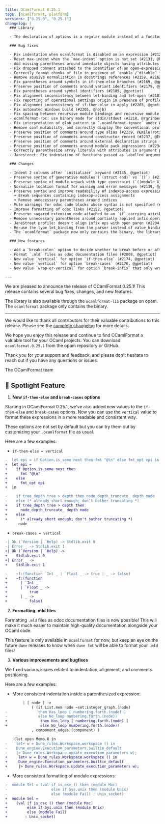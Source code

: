 ```yaml
---
title: OCamlFormat 0.25.1
tags: [ocamlformat, platform]
versions: ["0.25.0", "0.25.1"]
changelog: |
  ### Library

  - The declaration of options is a regular module instead of a functor. (#2193, @EmileTrotignon)

  ### Bug fixes

  - Fix indentation when ocamlformat is disabled on an expression (#2129, @gpetiot)
  - Reset max-indent when the `max-indent` option is not set (#2131, @hhugo, @gpetiot)
  - Add missing parentheses around immediate objects having attributes attached in 4.14 (#2144, @gpetiot)
  - Fix dropped comment attached to the identifier of an open-expression (#2155, @gpetiot)
  - Correctly format chunks of file in presence of `enable`/`disable` floating attributes (#2156, @gpetiot)
  - Remove abusive normalization in docstrings references (#2159, #2162, @EmileTrotignon)
  - Fix parentheses around symbols in if-then-else branches (#2169, @gpetiot)
  - Preserve position of comments around variant identifiers (#2179, @gpetiot)
  - Fix parentheses around symbol identifiers (#2185, @gpetiot)
  - Fix alignment inconsistency between let-binding and let-open (#2187, @gpetiot)
  - Fix reporting of operational settings origin in presence of profiles (#2188, @EmileTrotignon)
  - Fix alignment inconsistency of if-then-else in apply (#2203, @gpetiot)
  - Fix automated Windows build (#2205, @nojb)
  - Fix spacing between recursive module bindings and recursive module declarations (#2217, @gpetiot)
  - ocamlformat-rpc: use binary mode for stdin/stdout (#2218, @rgrinberg)
  - Fix interpretation of glob pattern in `.ocamlformat-ignore` under Windows (#2206, @nojb)
  - Remove conf mutability, and correctly display the conventional profile when using print-config (#2233, @EmileTrotignon)
  - Preserve position of comments around type alias (#2239, @EmileTrotignon)
  - Preserve position of comments around constructor record (#2237, @EmileTrotignon)
  - Preserve position of comments around external declaration strings (#2238, @EmileTrotignon, @gpetiot)
  - Preserve position of comments around module pack expressions (#2234, @EmileTrotignon, @gpetiot)
  - Correctly parenthesize array literals with attributes in argument positions (#2250, @ccasin)
  - Janestreet: Fix indentation of functions passed as labelled argument (#2259, @Julow)

  ### Changes

  - Indent 2 columns after `initializer` keyword (#2145, @gpetiot)
  - Preserve syntax of generative modules (`(struct end)` vs `()`) (#2135, #2146, @trefis, @gpetiot)
  - Preserve syntax of module unpack with type constraint (`((module X) : (module Y))` vs `(module X : Y)`) (#2136, @trefis, @gpetiot)
  - Normalize location format for warning and error messages (#2139, @gpetiot)
  - Preserve syntax and improve readability of indexop-access expressions (#2150, @trefis, @gpetiot)
    + Break sequences containing indexop-access assignments
    + Remove unnecessary parentheses around indices
  - Mute warnings for odoc code blocks whose syntax is not specified (#2151, @gpetiot)
  - Improve formatting of odoc links (#2152, @gpetiot)
  - Preserve sugared extension node attached to an `if` carrying attributes (#2167, @trefis, @gpetiot)
  - Remove unnecessary parentheses around partially applied infix operators with attributes (#2198, @gpetiot)
  - JaneStreet profile: doesn't align infix ops with open paren (#2204, @gpetiot)
  - Re-use the type let_binding from the parser instead of value_binding, improve the spacing of let-bindings regarding of having extension or comments (#2219, @gpetiot)
  - The `ocamlformat` package now only contains the binary, the library is available through the `ocamlformat-lib` package (#2230, @gpetiot)

  ### New features

  - Add a `break-colon` option to decide whether to break before or after the `:` symbol in value binding declarations and type constraints. This behavior is no longer ensured by `ocp-indent-compat`. (#2149, @gpetiot)
  - Format `.mld` files as odoc documentation files (#2008, @gpetiot)
  - New value `vertical` for option `if-then-else` (#2174, @gpetiot)
  - New value `vertical` for option `break-cases` (#2176, @gpetiot)
  - New value `wrap-or-vertical` for option `break-infix` that only wraps high precedence infix ops (#1865, @gpetiot)

---
```


We are pleased to announce the release of OCamlFormat 0.25.1! This release contains several bug fixes, changes, and new features.

The library is also available through the `ocamlformat-lib` package on opam. The `ocamlformat` package only contains the binary.

---

We would like to thank all contributors for their valuable contributions to this release. Please see the [complete changelog](https://github.com/ocaml-ppx/ocamlformat/releases/tag/0.25.0) for more details.

We hope you enjoy this release and continue to find OCamlFormat a valuable tool for your OCaml projects. You can download `ocamlformat.0.25.1` from the opam repository or GitHub.

Thank you for your support and feedback, and please don't hesitate to reach out if you have any questions or issues.

The OCamlFormat team

## 🌟 Spotlight Feature

1. **New `if-then-else` and `break-cases` options**

  Starting in OCamlFormat 0.25.1, we've also added new values to the `if-then-else` and `break-cases` options. Now you can use the `vertical` value to format these expressions in a more readable and consistent way.

  These options are not set by default but you can try them out by customizing your `.ocamlformat` file as usual.

  Here are a few examples:

  - `if-then-else = vertical`
  ```diff
  -  let epi = if Option.is_some next then fmt "@\n" else fmt_opt epi in
  +  let epi =
  +    if Option.is_some next then
  +      fmt "@\n"
  +    else
  +      fmt_opt epi
  +  in
  ```

  ```diff
  -    if tree_depth tree > depth then node_depth_truncate_ depth node
  -    else (* already short enough; don't bother truncating *)
  +    if tree_depth tree > depth then
  +      node_depth_truncate_ depth node
  +    else
  +      (* already short enough; don't bother truncating *)
        node
  ```

  - `break-cases = vertical`

  ```diff
  -| Ok (`Version | `Help) -> Stdlib.exit 0
  -| Error _ -> Stdlib.exit 1
  +| Ok (`Version | `Help) ->
  +    Stdlib.exit 0
  +| Error _ ->
  +    Stdlib.exit 1
  ```

  ```diff
  -    ~f:(function `Int _ | `Float _ -> true | _ -> false)
  +    ~f:(function
  +      | `Int _
  +      | `Float _ ->
  +          true
  +      | _ ->
  +          false)
  ```

2. **Formatting .mld files**

  Formatting `.mld` files as odoc documentation files is now possible! This will make it much easier to maintain high-quality documentation alongside your OCaml code.

  This feature is only available in `ocamlformat` for now, but keep an eye on the future `dune` releases to know when `dune fmt` will be able to format your `.mld` files!


3. **Various improvements and bugfixes**

  We fixed various issues related to indentation, alignment, and comments positioning.

  Here are a few examples:

  - More consistent indentation inside a parenthesized expression:

  ```diff
          | [ node ] ->
              ( (if List.mem node ~set:integer_graph.(node)
  -              then Has_loop [ numbering.forth.(node) ]
  -              else No_loop numbering.forth.(node))
  +               then Has_loop [ numbering.forth.(node) ]
  +               else No_loop numbering.forth.(node))
              , component_edges.(component) )
  ```

  ```diff
      (let open Memo.O in
  -    let+ w = Dune_rules.Workspace.workspace () in
  -    Dune_engine.Execution_parameters.builtin_default
  -    |> Dune_rules.Workspace.update_execution_parameters w);
  +     let+ w = Dune_rules.Workspace.workspace () in
  +     Dune_engine.Execution_parameters.builtin_default
  +     |> Dune_rules.Workspace.update_execution_parameters w);
  ```

  - More consistent formatting of module expressions:

  ```diff
  -  module Sel = (val if is_osx () then (module Mac)
  -                    else if Sys.unix then (module Unix)
  -                    else (module Fail) : Unix_socket)
  +  module Sel =
  +    (val if is_osx () then (module Mac)
  +         else if Sys.unix then (module Unix)
  +         else (module Fail)
  +        : Unix_socket)
  ```
